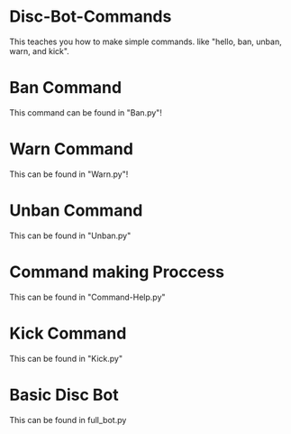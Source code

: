 # Disc-Bot-Commands
This teaches you how to make simple commands. like "hello, ban, unban, warn, and kick".

# Ban Command
This command can be found in "Ban.py"!

# Warn Command
This can be found in "Warn.py"!

# Unban Command
This can be found in "Unban.py"

# Command making Proccess
This can be found in "Command-Help.py"

# Kick Command
This can be found in "Kick.py"

# Basic Disc Bot
This can be found in full_bot.py

